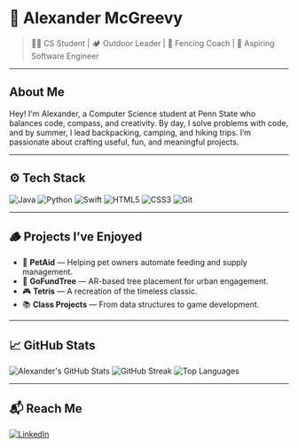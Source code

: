 # 🌲 Alexander McGreevy

> 🧑‍💻 CS Student | 🏕️ Outdoor Leader | 🤺 Fencing Coach | 🚀 Aspiring Software Engineer

---

## About Me
Hey! I'm Alexander, a Computer Science student at Penn State who balances code, compass, and creativity. By day, I solve problems with code, and by summer, I lead backpacking, camping, and hiking trips. I’m passionate about crafting useful, fun, and meaningful projects.

--- 

## ⚙️ Tech Stack

![Java](https://img.shields.io/badge/Java-ED8B00?style=for-the-badge&logo=java&logoColor=white)
![Python](https://img.shields.io/badge/Python-3776AB?style=for-the-badge&logo=python&logoColor=white)
![Swift](https://img.shields.io/badge/Swift-FA7343?style=for-the-badge&logo=swift&logoColor=white)
![HTML5](https://img.shields.io/badge/HTML5-E34F26?style=for-the-badge&logo=html5&logoColor=white)
![CSS3](https://img.shields.io/badge/CSS3-1572B6?style=for-the-badge&logo=css3&logoColor=white)
![Git](https://img.shields.io/badge/Git-F05032?style=for-the-badge&logo=git&logoColor=white)

---

## 🪵 Projects I’ve Enjoyed
- 🐾 **PetAid** — Helping pet owners automate feeding and supply management.
- 🌳 **GoFundTree** — AR-based tree placement for urban engagement.
- 🎮 **Tetris** — A recreation of the timeless classic.
- 📚 **Class Projects** — From data structures to game development.

---

## 📈 GitHub Stats

![Alexander's GitHub Stats](https://github-readme-stats.vercel.app/api?username=AlexanderMcGreevy&show_icons=true&theme=default&hide_title=true)
![GitHub Streak](https://streak-stats.demolab.com?user=AlexanderMcGreevy&theme=default)
![Top Languages](https://github-readme-stats.vercel.app/api/top-langs/?username=AlexanderMcGreevy&layout=compact)


---

## 📬 Reach Me
[![LinkedIn](https://img.shields.io/badge/LinkedIn-0A66C2?style=for-the-badge&logo=linkedin&logoColor=white)](https://www.linkedin.com/in/alexander-mcgreevy/)
